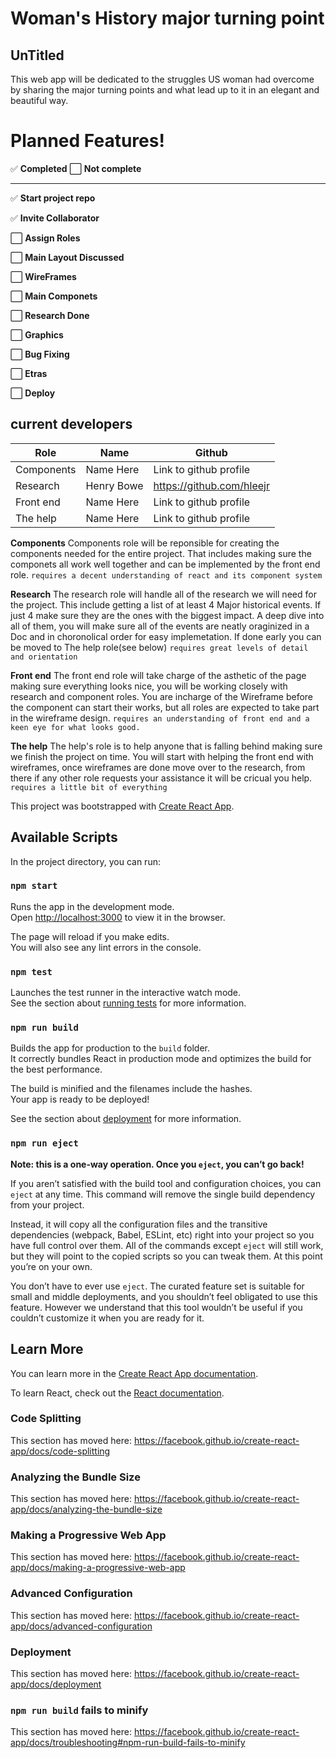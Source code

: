 # Woman's History major turning point
## UnTitled

This web app will be dedicated to the struggles US woman had overcome by sharing the major turning points and what lead up to it in an elegant and beautiful way.


# Planned Features!
✅ **Completed**  ⬜ **Not complete**

----------------------------------------------
 
✅ **Start project repo**

✅ **Invite Collaborator**

⬜ **Assign Roles**

⬜ **Main Layout Discussed**

⬜ **WireFrames**

⬜ **Main Componets**

⬜ **Research Done**

⬜ **Graphics**

⬜ **Bug Fixing**

⬜ **Etras**

⬜ **Deploy**
 
 ## current developers
| Role | Name | Github |
| ------ | ------ | ------ |
| Components | Name Here | Link to github profile|
| Research | Henry Bowe | https://github.com/hleejr |
| Front end| Name Here | Link to github profile|
| The help | Name Here | Link to github profile|

**Components**
Components role will be reponsible for creating the components needed for the entire project. That includes making sure the componets all work well together and can be implemented by the front end role. `requires a decent understanding of react and its component system`

**Research**
The research role will handle all of the research we will need for the project. This include getting a list of at least 4 Major historical events. If just 4 make sure they are the ones with the biggest impact. A deep dive into all of them, you will make sure all of the events are neatly oraginized in a Doc and in choronolical order for easy implemetation. If done early you can be moved to The help role(see below) `requires great levels of detail and orientation`

**Front end**
The front end role will take charge of the asthetic of the page making sure everything looks nice, you will be working closely with research and component roles. You are incharge of the Wireframe before the component can start their works, but all roles are expected to take part in the wireframe design. `requires an understanding of front end and a keen eye for what looks good.`

**The help**
The help's role is to help anyone that is falling behind making sure we finish the project on time. You will start with helping the front end with wireframes, once wireframes are done move over to the research, from there if any other role requests your assistance it will be cricual you help. `requires a little bit of everything`


This project was bootstrapped with [Create React App](https://github.com/facebook/create-react-app).

## Available Scripts

In the project directory, you can run:

### `npm start`

Runs the app in the development mode.<br />
Open [http://localhost:3000](http://localhost:3000) to view it in the browser.

The page will reload if you make edits.<br />
You will also see any lint errors in the console.

### `npm test`

Launches the test runner in the interactive watch mode.<br />
See the section about [running tests](https://facebook.github.io/create-react-app/docs/running-tests) for more information.

### `npm run build`

Builds the app for production to the `build` folder.<br />
It correctly bundles React in production mode and optimizes the build for the best performance.

The build is minified and the filenames include the hashes.<br />
Your app is ready to be deployed!

See the section about [deployment](https://facebook.github.io/create-react-app/docs/deployment) for more information.

### `npm run eject`

**Note: this is a one-way operation. Once you `eject`, you can’t go back!**

If you aren’t satisfied with the build tool and configuration choices, you can `eject` at any time. This command will remove the single build dependency from your project.

Instead, it will copy all the configuration files and the transitive dependencies (webpack, Babel, ESLint, etc) right into your project so you have full control over them. All of the commands except `eject` will still work, but they will point to the copied scripts so you can tweak them. At this point you’re on your own.

You don’t have to ever use `eject`. The curated feature set is suitable for small and middle deployments, and you shouldn’t feel obligated to use this feature. However we understand that this tool wouldn’t be useful if you couldn’t customize it when you are ready for it.

## Learn More

You can learn more in the [Create React App documentation](https://facebook.github.io/create-react-app/docs/getting-started).

To learn React, check out the [React documentation](https://reactjs.org/).

### Code Splitting

This section has moved here: https://facebook.github.io/create-react-app/docs/code-splitting

### Analyzing the Bundle Size

This section has moved here: https://facebook.github.io/create-react-app/docs/analyzing-the-bundle-size

### Making a Progressive Web App

This section has moved here: https://facebook.github.io/create-react-app/docs/making-a-progressive-web-app

### Advanced Configuration

This section has moved here: https://facebook.github.io/create-react-app/docs/advanced-configuration

### Deployment

This section has moved here: https://facebook.github.io/create-react-app/docs/deployment

### `npm run build` fails to minify

This section has moved here: https://facebook.github.io/create-react-app/docs/troubleshooting#npm-run-build-fails-to-minify
